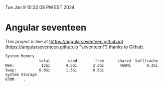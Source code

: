 Tue Jan  9 10:32:08 PM EST 2024

# Angular seventeen


This project is live at [https://angularseventeen.github.io](https://angularseventeen.github.io "seventeen!") thanks to Github.

```bash
System Memory
               total        used        free      shared  buff/cache   available
Mem:            15Gi       4.5Gi       2.3Gi       460Mi       9.3Gi        10Gi
Swap:          8.0Gi       1.5Gi       6.5Gi
System Storage
678M	.
```
